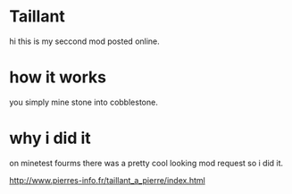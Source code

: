 # Taillant

hi this is my seccond mod posted online.

# how it works

you simply mine stone into cobblestone.

# why i did it

on minetest fourms there was a pretty cool looking mod request so i did it.

http://www.pierres-info.fr/taillant_a_pierre/index.html
